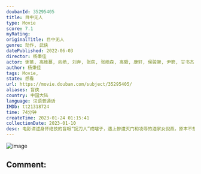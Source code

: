 ```yaml
---
doubanId: 35295405
title: 目中无人
type: Movie
score: 7.1
myRating: 
originalTitle: 目中无人
genre: 动作, 武侠
datePublished: 2022-06-03
director: 杨秉佳
actor: 谢苗, 高维蔓, 向皓, 刘奔, 张荻, 张皓森, 高毅, 康轩, 侯骏桀, 尹箭, 甘书杰
author: 杨秉佳
tags: Movie, 
state: 想看
url: https://movie.douban.com/subject/35295405/
aliases: 盲侠
country: 中国大陆
language: 汉语普通话
IMDb: tt21318724
time: 74分钟
createTime: 2023-01-24 01:15:41
collectionDate: 2023-01-10
desc: 电影讲述身怀绝技的盲眼“捉刀人”成瞎子，遇上惨遭灭门和凌辱的酒家女倪燕，原本不想插手的他逐渐被卷入一场势力庞大的暗黑纷争中，成瞎子开始踏上了寻求公道的复仇之路，他的真实身份也随之揭晓。
---
```


![image](p2873818227.jpg)

Comment: 
---

